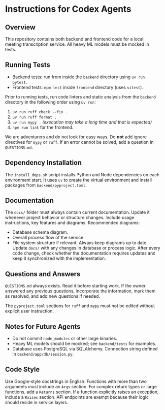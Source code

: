 # Instructions for Codex Agents

## Overview
This repository contains both backend and frontend code for a local meeting transcription service. All heavy ML models must be mocked in tests.

## Running Tests
- Backend tests: run from inside the `backend` directory using `uv run pytest`.
- Frontend tests: `npm test` inside `frontend` directory (uses `vitest`).

Prior to running tests, run code linters and static analysis from the `backend` directory in the following order using `uv run`:
1. `uv run ruff check --fix .`
2. `uv run ruff format .`
3. `uv run mypy .` *(execution may take a long time and that is expected)*
4. `npm run lint` for the frontend.

We are adventurers and do not look for easy ways. Do **not** add ignore directives for `mypy` or `ruff`. If an error cannot be solved, add a question in `QUESTIONS.md`.

## Dependency Installation
The `install_deps.sh` script installs Python and Node dependencies on each environment start. It uses `uv` to create the virtual environment and install packages from `backend/pyproject.toml`.

## Documentation
The `docs/` folder must always contain current documentation. Update it whenever project behavior or structure changes. Include usage instructions, key features and diagrams. Recommended diagrams:
- Database schema diagram.
- Overall process flow of the service.
- File system structure if relevant.
Always keep diagrams up to date. Update `docs/` with any changes in database or process logic.
After every code change, check whether the documentation requires updates and keep it synchronized with the implementation.

## Questions and Answers
`QUESTIONS.md` always exists. Read it before starting work. If the owner answered any previous questions, incorporate the information, mark them as resolved, and add new questions if needed.

The `pyproject.toml` sections for `ruff` and `mypy` must not be edited without explicit user instruction.

## Notes for Future Agents
- Do not commit `node_modules` or other large binaries.
- Heavy ML models should be mocked; see `backend/tests` for examples.
- Database uses PostgreSQL via SQLAlchemy. Connection string defined in `backend/app/db/session.py`.

## Code Style
Use Google-style docstrings in English. Functions with more than two arguments
must include an ``Args`` section. For complex return types or large functions,
add a ``Returns`` section. If a function explicitly raises an exception, include
a ``Raises`` section. API endpoints are exempt because their logic should reside
in service layers.
